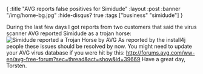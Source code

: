 {
  :title "AVG reports false positives for Simidude"
  :layout :post
  :banner "/img/home-bg.jpg"
  :hide-disqus? true
  :tags ["business" "simidude"]
}

During the last few days I got reports from two customers that said the virus scanner AVG reported Simidude as a trojan horse: ![Simidude reported a Trojan Horse by AVG](http://www.agynamix.de/wp-content/uploads/2009/11/simidude-trojan-avg-300x166.jpg "Simidude reported a Trojan Horse by AVG") As reported by the install4j people these issues should be resolved by now. You might need to update your AVG virus database if you were hit by this: http://forums.avg.com/ww-en/avg-free-forum?sec=thread&act=show&id=39669 Have a great day, Torsten.
